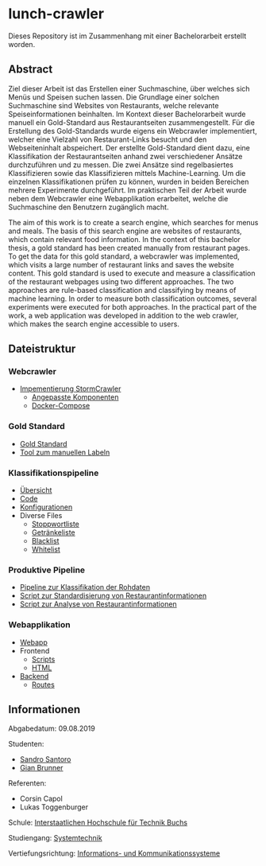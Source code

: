 # lunch-crawler
Dieses Repository ist im Zusammenhang mit einer Bachelorarbeit erstellt worden.
## Abstract
Ziel dieser Arbeit ist das Erstellen einer Suchmaschine, über welches sich Menüs und Speisen suchen lassen.
Die Grundlage einer solchen Suchmaschine sind Websites von Restaurants, welche relevante Speiseinformationen beinhalten.
Im Kontext dieser Bachelorarbeit wurde manuell ein Gold-Standard aus Restaurantseiten zusammengestellt.
Für die Erstellung des Gold-Standards wurde eigens ein Webcrawler implementiert, welcher eine Vielzahl von Restaurant-Links besucht und den Webseiteninhalt abspeichert.
Der erstellte Gold-Standard dient dazu, eine Klassifikation der Restaurantseiten anhand zwei verschiedener Ansätze durchzuführen und zu messen.
Die zwei Ansätze sind regelbasiertes Klassifizieren sowie das Klassifizieren mittels Machine-Learning.
Um die einzelnen Klassifikationen prüfen zu können, wurden in beiden Bereichen mehrere Experimente durchgeführt.
Im praktischen Teil der Arbeit wurde neben dem Webcrawler eine Webapplikation erarbeitet, welche die Suchmaschine den Benutzern zugänglich macht.

The aim of this work is to create a search engine, which searches for menus and meals.
The basis of this search engine are websites of restaurants, which contain relevant food information.
In the context of this bachelor thesis, a gold standard has been created manually from restaurant pages.
To get the data for this gold standard, a webcrawler was implemented, which visits a large number of restaurant links and saves the website content.
This gold standard is used to execute and measure a classification of the restaurant webpages using two different approaches.
The two approaches are rule-based classification and classifying by means of machine learning.
In order to measure both classification outcomes, several experiments were executed for both approaches.
In the practical part of the work, a web application was developed in addition to the web crawler, which makes the search engine accessible to users.

## Dateistruktur
### Webcrawler
- [Impementierung StormCrawler](https://github.com/s-santoro/lunch-crawler/tree/master/storm-crawler-master)
  - [Angepasste Komponenten](https://github.com/s-santoro/lunch-crawler/tree/master/storm-crawler-master/archetype/src/main/resources/archetype-resources/src/main/java/ntb/iks)
  - [Docker-Compose](https://github.com/s-santoro/lunch-crawler/tree/master/storm-cluster)
  
### Gold Standard
- [Gold Standard](https://github.com/s-santoro/lunch-crawler/tree/master/gold-standard)
- [Tool zum manuellen Labeln]()

### Klassifikationspipeline
- [Übersicht](https://github.com/s-santoro/lunch-crawler/tree/master/classification)
- [Code](https://github.com/s-santoro/lunch-crawler/tree/master/classification/scripts)
- [Konfigurationen](https://github.com/s-santoro/lunch-crawler/tree/master/classification/scripts/configs)
- Diverse Files
  - [Stoppwortliste](https://github.com/s-santoro/lunch-crawler/blob/master/classification/stopwords_no_umlaute.txt)
  - [Getränkeliste](https://github.com/s-santoro/lunch-crawler/blob/master/classification/beverage_list.txt)
  - [Blacklist](https://github.com/s-santoro/lunch-crawler/blob/master/classification/blacklist.txt)
  - [Whitelist](https://github.com/s-santoro/lunch-crawler/blob/master/classification/whitelist.txt)
  
### Produktive Pipeline
- [Pipeline zur Klassifikation der Rohdaten](https://github.com/s-santoro/lunch-crawler/tree/master/prod-pipeline/classification)
- [Script zur Standardisierung von Restaurantinformationen](https://github.com/s-santoro/lunch-crawler/blob/master/prod-pipeline/nodejs/standardize_data.js)
- [Script zur Analyse von Restaurantinformationen](https://github.com/s-santoro/lunch-crawler/blob/master/prod-pipeline/nodejs/analyze_data.js)

### Webapplikation
- [Webapp](https://github.com/s-santoro/lunch-crawler/tree/master/webapp-lunch-crawler)
- Frontend
  - [Scripts](https://github.com/s-santoro/lunch-crawler/tree/master/webapp-lunch-crawler/public/javascripts)
  - [HTML](https://github.com/s-santoro/lunch-crawler/tree/master/webapp-lunch-crawler/views)
- [Backend](https://github.com/s-santoro/lunch-crawler/blob/master/webapp-lunch-crawler/app.js)
  - [Routes](https://github.com/s-santoro/lunch-crawler/tree/master/webapp-lunch-crawler/routes)
  
## Informationen
Abgabedatum: 09.08.2019

Studenten:
- [Sandro Santoro](https://github.com/s-santoro)
- [Gian Brunner](https://github.com/gianbrunner)

Referenten:
- Corsin Capol
- Lukas Toggenburger

Schule:
[Interstaatlichen Hochschule für Technik Buchs](http://ntb.ch)

Studiengang:
[Systemtechnik](https://www.ntb.ch/studium/systemtechnik/)

Vertiefungsrichtung:
[Informations- und Kommunikationssysteme](https://www.ntb.ch/studium/systemtechnik/studienrichtungen/iks/)
